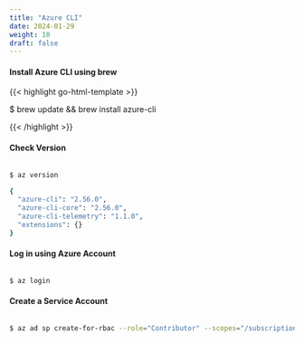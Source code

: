 ```yaml
---
title: "Azure CLI"
date: 2024-01-29
weight: 10
draft: false
---
```


#### Install Azure CLI using brew

{{< highlight go-html-template >}}


$ brew update && brew install azure-cli

{{< /highlight >}}

#### Check Version

```bash

$ az version

{
  "azure-cli": "2.56.0",
  "azure-cli-core": "2.56.0",
  "azure-cli-telemetry": "1.1.0",
  "extensions": {}
}

```

#### Log in using Azure Account
```bash

$ az login

```

#### Create a Service Account
```bash

$ az ad sp create-for-rbac --role="Contributor" --scopes="/subscriptions/<subscription ID>"


```
